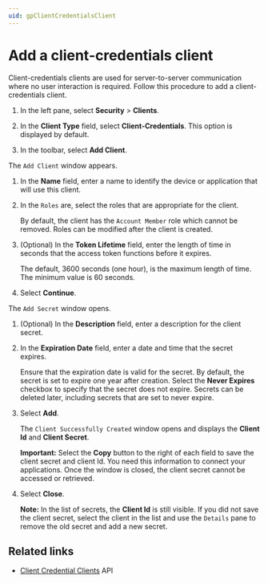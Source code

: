 ```yaml
---
uid: gpClientCredentialsClient
---
```


# Add a client-credentials client

Client-credentials clients are used for server-to-server communication where no user interaction is required. Follow this procedure to add a client-credentials client.

1. In the left pane, select **Security** > **Clients**.

1. In the **Client Type** field, select **Client-Credentials**. This option is displayed by default.

1. In the toolbar, select **Add Client**.

  The `Add Client` window appears.

1. In the **Name** field, enter a name to identify the device or application that will use this client. 

1. In the `Roles` are, select the roles that are appropriate for the client.  

   By default, the client has the `Account Member` role which cannot be removed. Roles can be modified after the client is created.

1. (Optional) In the **Token Lifetime** field, enter the length of time in seconds that the access token functions before it expires.

   The default, 3600 seconds (one hour), is the maximum length of time. The minimum value is 60 seconds.

1. Select **Continue**. 

  The `Add Secret` window opens.

1. (Optional) In the **Description** field, enter a description for the client secret.

1. In the **Expiration Date** field, enter a date and time that the secret expires. 

   Ensure that the expiration date is valid for the secret. By default, the secret is set to expire one year after creation. Select the **Never Expires** checkbox to specify that the secret does not expire. Secrets can be deleted later, including secrets that are set to never expire.

1. Select **Add**.  

   The `Client Successfully Created` window opens and displays the **Client Id** and **Client Secret**.

   **Important:** Select the **Copy** button to the right of each field to save the client secret and client Id. You need this information to connect your applications. Once the window is closed, the client secret cannot be accessed or retrieved.
   
1. Select **Close**.  

   **Note:** In the list of secrets, the **Client Id** is still visible. If you did not save the client secret, select the client in the list and use the `Details` pane to remove the old secret and add a new secret.

## Related links

- [Client Credential Clients](xref:identityClientCredentialClient) API

